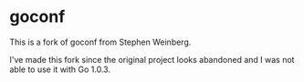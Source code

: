 # goconf

This is a fork of goconf from Stephen Weinberg.

I've made this fork since the original project looks abandoned and I was not able to use it with Go 1.0.3.